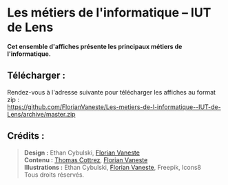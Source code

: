 # Les métiers de l'informatique – IUT de Lens

**Cet ensemble d'affiches présente les principaux métiers de l'informatique.**

## Télécharger :

Rendez-vous à l'adresse suivante pour télécharger les affiches au format zip :  
https://github.com/FlorianVaneste/Les-metiers-de-l-informatique--IUT-de-Lens/archive/master.zip

## Crédits :
> **Design :** Ethan Cybulski, [Florian Vaneste](https://github.com/FlorianVaneste)  
> **Contenu :** [Thomas Cottrez](https://github.com/MegaOctets), [Florian Vaneste](https://github.com/FlorianVaneste)  
> **Illustrations :** Ethan Cybulski, [Florian Vaneste](https://github.com/FlorianVaneste), Freepik, Icons8  
Tous droits réservés.
